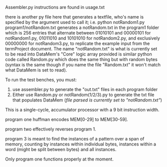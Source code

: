 Assembler.py instructions are found in usage.txt

there is another py file here that generates a textfile, who's name is specified by the argument used to call it;
i.e. python notRandom1.py program1/notRandom.txt generates a notRandom.txt in the program1 folder which is 256 entries that alternate between
01010101 and 00000101 for notRandom1.py, 01011010 and 10101010 for notRandom2.py, and exclusively
00000000 for notRandom3.py, to replicate the example input from the termProject document. The name "notRandom.txt" is what
is currently set to be read into DataMem's "Core" logic array
provided is similar python code called Random.py which does the same thing but with random bytes (syntax is the same
though if you name the file "Random.txt" it won't match what DataMem is set to read).

To run the test benches, you must:
1. use assembler.py to generate the "out.txt" files in each program folder
2. Either use Random.py or notRandom(1/2/3).py to generate the txt file that populates DataMem (*file parsed is currently
set to "notRandom.txt"*)

This is a single-cycle, accumulator processor with a 9 bit instruction width.

program one huffman encodes MEM[0-29] to MEM[30-59].

program two effectively reverses program 1.

program 3 is meant to find the instances of a pattern over a span of memory, counting by instances within individual bytes,
instances within a word (might be split between bytes) and all instances.

Only program one functions properly at the moment.
